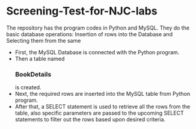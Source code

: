# Screening-Test-for-NJC-labs
The repository has the program codes in Python and MySQL. They do the basic database operations: Insertion of rows into the Database and Selecting them from the same 

- First, the MySQL Database is connected with the Python program.
- Then a table named <h3><b>BookDetails</b></h3> is created.
- Next, the required rows are inserted into the MySQL table from Python program.
- After that, a SELECT statement is used to retrieve all the rows from the table, also specific parameters are passed to the upcoming SELECT statements to filter out the rows based upon desired criteria.
